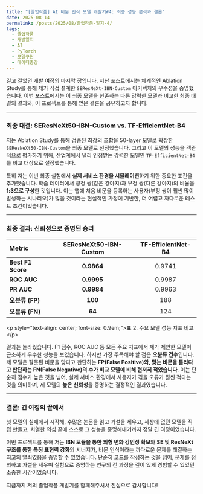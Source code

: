 ```yaml
---
title: "[졸업작품] AI 비문 인식 모델 개발기#4: 최종 성능 분석과 결론"
date: 2025-08-14
permalink: /posts/2025/08/졸업작품-일지-4/
tags:
  - 졸업작품
  - 개발일지
  - AI
  - PyTorch
  - 모델구현
  - 데이터증강
---
```


길고 길었던 개발 여정의 마지막 장입니다. 지난 포스트에서는 체계적인 Ablation Study를 통해 제가 직접 설계한 `SEResNeXt-IBN-Custom` 아키텍처의 우수성을 증명했습니다. 이번 포스트에서는 이 최종 모델을 현존하는 다른 강력한 모델과 비교한 최종 대결의 결과와, 이 프로젝트를 통해 얻은 결론을 공유하고자 합니다.

-----

### 최종 대결: SEResNeXt50-IBN-Custom vs. TF-EfficientNet-B4

저는 Ablation Study를 통해 검증된 최강의 조합을 50-layer 모델로 확장한 `SEResNeXt50-IBN-Custom`을 최종 모델로 선정했습니다. 그리고 이 모델의 성능을 객관적으로 평가하기 위해, 산업계에서 널리 인정받는 강력한 모델인 `TF-EfficientNet-B4`를 비교 대상으로 설정했습니다.

특히 저는 이번 최종 실험에서 **실제 서비스 환경을 시뮬레이션**하기 위한 중요한 조건을 추가했습니다. 학습 데이터에서 긍정 쌍(같은 강아지)과 부정 쌍(다른 강아지)의 비율을 **1:3으로 구성**한 것입니다. 이는 앱에 처음 비문을 등록하는 사용자(부정 쌍이 훨씬 많이 발생하는 시나리오)가 많을 것이라는 현실적인 가정에 기반한, 더 어렵고 까다로운 테스트 조건이었습니다.

-----

### 최종 결과: 신뢰성으로 증명된 승리

| Metric | **SEResNeXt50-IBN-Custom** | TF-EfficientNet-B4 |
| :--- | :---: | :---: |
| **Best F1 Score** | **0.9864** | 0.9741 |
| **ROC AUC** | **0.9995** | 0.9987 |
| **PR AUC** | **0.9984** | 0.9963 |
| **오분류 (FP)** | **100** | 188 |
| **오분류 (FN)** | **64** | 124 |

\<p style="text-align: center; font-size: 0.9em;"\>표 2. 주요 모델 성능 지표 비교 \</p\>

결과는 놀라웠습니다. F1 점수, ROC AUC 등 모든 주요 지표에서 제가 제안한 모델이 근소하게 우수한 성능을 보였습니다. 하지만 가장 주목해야 할 점은 **오분류 건수**입니다. 제 모델은 잘못된 비문을 맞다고 판단하는 **FP(False Positive)와, 맞는 비문을 틀리다고 판단하는 FN(False Negative)의 수가 비교 모델에 비해 현저히 적었습니다**. 이는 단순히 점수가 높은 것을 넘어, 실제 서비스 환경에서 사용자가 겪을 오류가 훨씬 적다는 것을 의미하며, 제 모델의 **높은 신뢰성**을 증명하는 결정적인 결과였습니다.

-----

### 결론: 긴 여정의 끝에서

첫 모델의 실패에서 시작해, 수많은 논문을 읽고 가설을 세우고, 세상에 없던 모델을 직접 만들고, 치열한 의심 끝에 스스로 그 성능을 증명해내기까지 정말 긴 여정이었습니다.

이번 프로젝트를 통해 저는 **IBN 모듈을 통한 외형 변화 강인성 확보**와 **SE 및 ResNeXt 구조를 통한 특징 표현력 강화**의 시너지가, 비문 인식이라는 까다로운 문제를 해결하는 최고의 열쇠였음을 증명할 수 있었습니다. 단순히 코드를 작성하는 것을 넘어, 문제를 정의하고 가설을 세우며 실험으로 증명하는 연구의 전 과정을 깊이 있게 경험할 수 있었던 소중한 시간이었습니다.

지금까지 저의 졸업작품 개발기를 함께해주셔서 진심으로 감사합니다\!